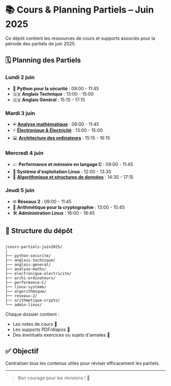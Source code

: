 # 📚 Cours & Planning Partiels – Juin 2025

Ce dépôt contient les ressources de cours et supports associés pour la période des partiels de juin 2025.

## 🗓️ Planning des Partiels

### **Lundi 2 juin**
- 🐍 **Python pour la sécurité** : 09:00 - 11:45  
- 🇬🇧 **Anglais Technique** : 13:00 - 15:00  
- 🇬🇧 **Anglais Général** : 15:15 - 17:15  

### **Mardi 3 juin**
- ➗ [**Analyse mathématique**](https://github.com/AirWanFR/EPITAFF-Partiels/tree/master/analyse-maths) : 09:00 - 11:45  
- ⚡ [**Électronique & Électricité**](https://github.com/AirWanFR/EPITAFF-Partiels/tree/master/electronique-electricite) : 13:00 - 15:00  
- 💻 [**Architecture des ordinateurs**](https://github.com/AirWanFR/EPITAFF-Partiels/tree/master/archi-ordinateurs) : 15:15 - 16:15  

### **Mercredi 4 juin**
- 📈 **Performance et mémoire en langage C** : 09:00 - 11:45  
- 🐧 **Système d'exploitation Linux** : 12:00 - 13:30  
- 🧠 [**Algorithmique et structures de données**](https://github.com/AirWanFR/EPITAFF-Partiels/tree/master/algorithmique) : 14:30 - 17:15  

### **Jeudi 5 juin**
- 🌐 **Réseaux 2** : 09:00 - 11:45  
- 🔢 **Arithmétique pour la cryptographie** : 13:00 - 15:45  
- 🛠️ **Administration Linux** : 16:00 - 18:45  

## 📁 Structure du dépôt

```

/cours-partiels-juin2025/
│
├── python-securite/
├── anglais-technique/
├── anglais-general/
├── analyse-maths/
├── electronique-electricite/
├── archi-ordinateurs/
├── performance-C/
├── linux-systeme/
├── algorithmique/
├── reseaux-2/
├── arithmetique-crypto/
└── admin-linux/

```

Chaque dossier contient :
- Les notes de cours 📒
- Les supports PDF/diapos 💾
- Des éventuels exercices ou sujets d'annales 🧠

## ✅ Objectif

Centraliser tous les contenus utiles pour réviser efficacement les partiels.

---

> Bon courage pour les révisions ! 💪
